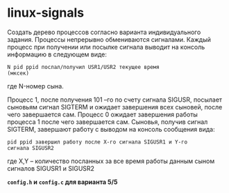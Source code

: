 # linux-signals
Создать дерево процессов согласно варианта индивидуального задания. 
Процессы непрерывно обмениваются сигналами. Каждый процесс при получении или посылке сигнала выводит на консоль информацию в следующем виде:

<code>N pid ppid послал/получил  USR1/USR2 текущее время (мксек)</code>

где N-номер сына.

Процесс 1, после получения  101 –го по счету сигнала SIGUSR, посылает сыновьям сигнал SIGTERM и ожидает завершения всех сыновей, после чего завершается сам. Процесс 0 ожидает завершения работы процесса 1 после чего завершается сам. Сыновья, получив сигнал SIGTERM, завершают работу с выводом на консоль сообщения вида:

<code>pid    ppid   завершил работу после X-го сигнала SIGUSR1 и Y-го сигнала SIGUSR2</code>

где X,Y – количество посланных за все время работы данным сыном сигналов SIGUSR1 и SIGUSR2

<strong><code>config.h</code> и <code>config.c</code> для варианта 5/5</strong>
